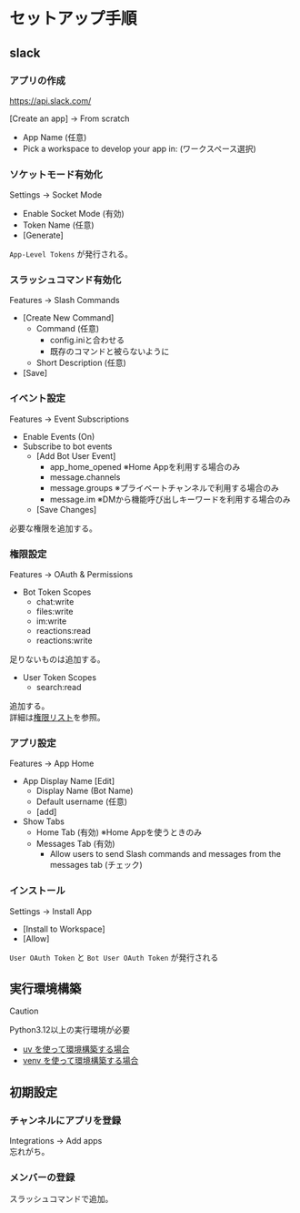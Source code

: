 # セットアップ手順

## slack

### アプリの作成

https://api.slack.com/

[Create an app] -> From scratch

- App Name (任意)
- Pick a workspace to develop your app in: (ワークスペース選択)

### ソケットモード有効化

Settings -> Socket Mode

- Enable Socket Mode (有効)
- Token Name (任意)
- [Generate]

`App-Level Tokens` が発行される。

### スラッシュコマンド有効化

Features -> Slash Commands

- [Create New Command]
  - Command (任意)
    - config.iniと合わせる
    - 既存のコマンドと被らないように
  - Short Description (任意)
- [Save]

### イベント設定

Features -> Event Subscriptions

- Enable Events (On)
- Subscribe to bot events
  - [Add Bot User Event]
    - app_home_opened ※Home Appを利用する場合のみ
    - message.channels
    - message.groups ※プライベートチャンネルで利用する場合のみ
    - message.im ※DMから機能呼び出しキーワードを利用する場合のみ
  - [Save Changes]

必要な権限を追加する。

### 権限設定

Features -> OAuth & Permissions

- Bot Token Scopes
  - chat:write
  - files:write
  - im:write
  - reactions:read
  - reactions:write

足りないものは追加する。

- User Token Scopes
  - search:read

追加する。<br>
詳細は[権限リスト](api_list.md)を参照。

### アプリ設定

Features -> App Home

- App Display Name [Edit]
  - Display Name (Bot Name)
  - Default username (任意)
  - [add]
- Show Tabs
  - Home Tab (有効) ※Home Appを使うときのみ
  - Messages Tab (有効)
    - Allow users to send Slash commands and messages from the messages tab (チェック)

### インストール

Settings -> Install App

- [Install to Workspace]
- [Allow]

`User OAuth Token` と `Bot User OAuth Token` が発行される

## 実行環境構築

> [!CAUTION]
> Python3.12以上の実行環境が必要

* [uv を使って環境構築する場合](using_uv.md)
* [venv を使って環境構築する場合](using_venv.md)

## 初期設定

### チャンネルにアプリを登録
Integrations -> Add apps<br />
忘れがち。

### メンバーの登録
スラッシュコマンドで追加。
